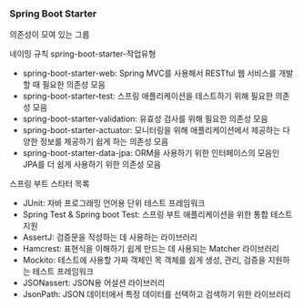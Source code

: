 ### Spring Boot Starter

의존성이 모여 있는 그룹

네이밍 규칙
spring-boot-starter-작업유형 

* spring-boot-starter-web: Spring MVC를 사용해서 RESTful 웹 서비스를 개발할 때 필요한 의존성 모음
* spring-boot-starter-test: 스프링 애플리케이션을 테스트하기 위해 필요한 의존성 모음
* spring-boot-starter-validation: 유효성 검사를 위해 필요한 의존성 모음
* spring-boot-starter-actuator: 모니터링을 위해 애플리케이션에서 제공하는 다양한 정보를 제공하기 쉽게 하는 의존성 모음
* spring-boot-starter-data-jpa: ORM을 사용하기 위한 인터페이스의 모음인 JPA를 더 쉽게 사용하기 위한 의존성 모음

스프링 부트 스타터 목록

* JUnit: 자바 프로그래밍 언어용 단위 테스트 프레임워크
* Spring Test & Spring boot Test: 스프링 부트 애플리케이션을 위한 통합 테스트 지원
* AssertJ: 검증문을 작성하는 데 사용하는 라이브러리
* Hamcrest: 표현식을 이해하기 쉽게 만드는 데 사용되는 Matcher 라이브러리
* Mockito: 테스트에 사용할 가짜 객체인 목 객체를 쉽게 생성, 관리, 검증을 지원하는 테스트 프레임워크
* JSONassert: JSON용 어설션 라이브러리
* JsonPath: JSON 데이터에서 특정 데이터를 선택하고 검색하기 위한 라이브러리